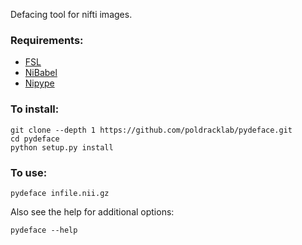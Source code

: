 Defacing tool for nifti images.

### Requirements:
- [FSL](https://fsl.fmrib.ox.ac.uk/fsl/fslwiki/FSL)
- [NiBabel](http://nipy.org/nibabel/)
- [Nipype](http://nipype.readthedocs.io/en/latest/)

### To install:
```
git clone --depth 1 https://github.com/poldracklab/pydeface.git
cd pydeface
python setup.py install
```

### To use:
```
pydeface infile.nii.gz
```

Also see the help for additional options:
```
pydeface --help
```
